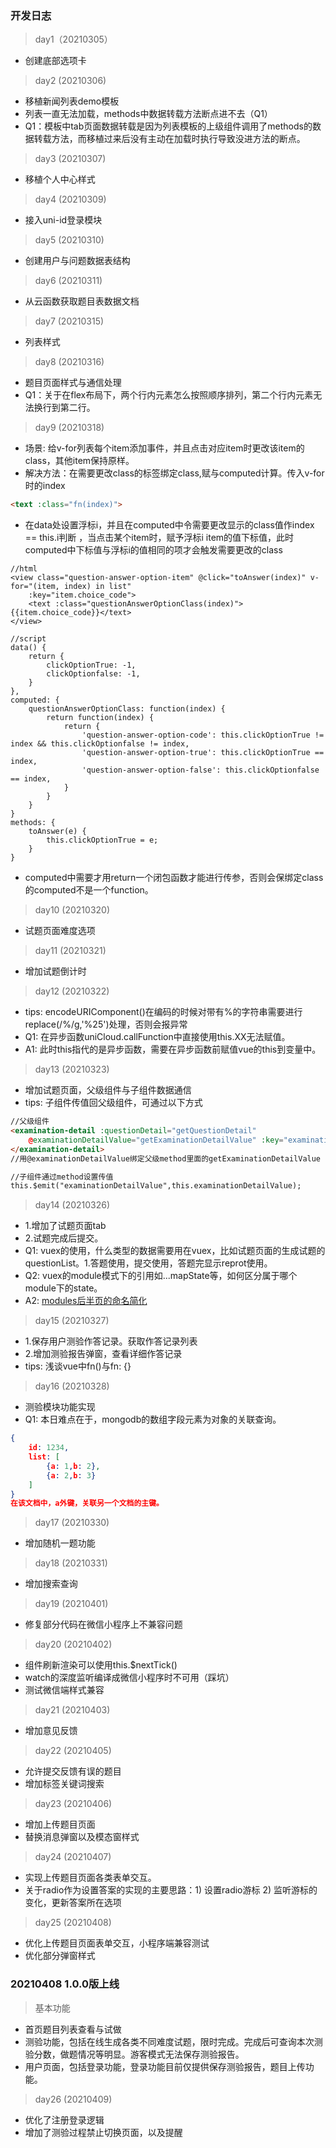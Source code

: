 ### 开发日志

> day1（20210305）
- 创建底部选项卡

> day2 (20210306)
- 移植新闻列表demo模板
- 列表一直无法加载，methods中数据转载方法断点进不去（Q1）
- Q1：模板中tab页面数据转载是因为列表模板的上级组件调用了methods的数据转载方法，而移植过来后没有主动在加载时执行导致没进方法的断点。

> day3 (20210307)
- 移植个人中心样式

> day4 (20210309)
- 接入uni-id登录模块

> day5 (20210310)
- 创建用户与问题数据表结构

> day6 (20210311)
- 从云函数获取题目表数据文档

> day7 (20210315)
- 列表样式

> day8 (20210316)
- 题目页面样式与通信处理
- Q1：关于在flex布局下，两个行内元素怎么按照顺序排列，第二个行内元素无法换行到第二行。

> day9 (20210318)
- 场景: 给v-for列表每个item添加事件，并且点击对应item时更改该item的class，其他item保持原样。
- 解决方法：在需要更改class的标签绑定class,赋与computed计算。传入v-for时的index
```html
<text :class="fn(index)">
```
- 在data处设置浮标i，并且在computed中令需要更改显示的class值作index == this.i判断 ，当点击某个item时，赋予浮标i item的值下标值，此时computed中下标值与浮标i的值相同的项才会触发需要更改的class
```
//html
<view class="question-answer-option-item" @click="toAnswer(index)" v-for="(item, index) in list"
	:key="item.choice_code">
	<text :class="questionAnswerOptionClass(index)">{{item.choice_code}}</text>
</view>

//script
data() {
	return {
		clickOptionTrue: -1,
		clickOptionfalse: -1,
	}
},
computed: {
	questionAnswerOptionClass: function(index) {
		return function(index) {
			return {
				'question-answer-option-code': this.clickOptionTrue != index && this.clickOptionfalse != index,
				'question-answer-option-true': this.clickOptionTrue == index,
				'question-answer-option-false': this.clickOptionfalse == index,
			}
		}
	}
}
methods: {
	toAnswer(e) {
		this.clickOptionTrue = e;
	}
}
```
- computed中需要才用return一个闭包函数才能进行传参，否则会保绑定class的computed不是一个function。

> day10 (20210320)
-  试题页面难度选项

> day11 (20210321)
- 增加试题倒计时

> day12 (20210322)
- tips: encodeURIComponent()在编码的时候对带有%的字符串需要进行replace(/%/g,'%25')处理，否则会报异常
- Q1: 在异步函数uniCloud.callFunction中直接使用this.XX无法赋值。
- A1: 此时this指代的是异步函数，需要在异步函数前赋值vue的this到变量中。

> day13 (20210323)
- 增加试题页面，父级组件与子组件数据通信
- tips: 子组件传值回父级组件，可通过以下方式
```html
//父级组件
<examination-detail :questionDetail="getQuestionDetail"
	@examinationDetailValue="getExaminationDetailValue" :key="examinationDetailKey">
</examination-detail>
//用@examinationDetailValue绑定父级method里面的getExaminationDetailValue

//子组件通过method设置传值
this.$emit("examinationDetailValue",this.examinationDetailValue);
```

> day14 (20210326)
- 1.增加了试题页面tab
- 2.试题完成后提交。
- Q1: vuex的使用，什么类型的数据需要用在vuex，比如试题页面的生成试题的questionList。1.答题使用，提交使用，答题完显示reprot使用。
- Q2: vuex的module模式下的引用如...mapState等，如何区分属于哪个module下的state。
- A2: [modules后半页的命名简化](https://vuex.vuejs.org/zh/guide/modules.html)

> day15 (20210327)
- 1.保存用户测验作答记录。获取作答记录列表
- 2.增加测验报告弹窗，查看详细作答记录
- tips: 浅谈vue中fn()与fn: {}

> day16 (20210328)
- 测验模块功能实现
- Q1: 本日难点在于，mongodb的数组字段元素为对象的关联查询。
```json
{
	id: 1234,
	list: [
		{a: 1,b: 2},
		{a: 2,b: 3}
	]
}
在该文档中，a外键，关联另一个文档的主键。
```

> day17 (20210330)
- 增加随机一题功能

> day18 (20210331)
- 增加搜索查询

> day19 (20210401)
- 修复部分代码在微信小程序上不兼容问题

> day20 (20210402)
- 组件刷新渲染可以使用this.$nextTick()
- watch的深度监听编译成微信小程序时不可用（踩坑）
- 测试微信端样式兼容

> day21 (20210403)
- 增加意见反馈

> day22 (20210405)
- 允许提交反馈有误的题目
- 增加标签关键词搜索

> day23 (20210406)
- 增加上传题目页面
- 替换消息弹窗以及模态窗样式 

> day24 (20210407)
- 实现上传题目页面各类表单交互。
- 关于radio作为设置答案的实现的主要思路：1) 设置radio游标 2) 监听游标的变化，更新答案所在选项

> day25 (20210408)
- 优化上传题目页面表单交互，小程序端兼容测试
- 优化部分弹窗样式

### 20210408 1.0.0版上线
> 基本功能
- 首页题目列表查看与试做
- 测验功能，包括在线生成各类不同难度试题，限时完成。完成后可查询本次测验分数，做题情况等明显。游客模式无法保存测验报告。
- 用户页面，包括登录功能，登录功能目前仅提供保存测验报告，题目上传功能。

> day26 (20210409)
- 优化了注册登录逻辑
- 增加了测验过程禁止切换页面，以及提醒